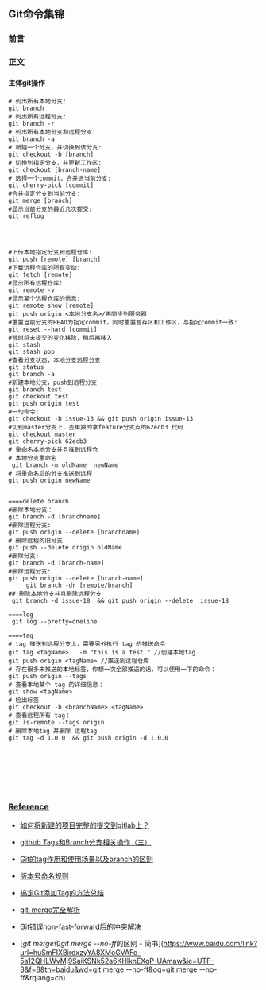 ## Git命令集锦

### 前言

### 正文

#### 主体git操作

```shell
# 列出所有本地分支:
git branch
# 列出所有远程分支:
git branch -r
# 列出所有本地分支和远程分支:
git branch -a
# 新建一个分支，并切换到该分支:
git checkout -b [branch]
# 切换到指定分支，并更新工作区:
git checkout [branch-name]
# 选择一个commit，合并进当前分支:
git cherry-pick [commit]
#合并指定分支到当前分支:
git merge [branch]
#显示当前分支的最近几次提交:
git reflog



 
#上传本地指定分支到远程仓库:
git push [remote] [branch]
#下载远程仓库的所有变动:
git fetch [remote]
#显示所有远程仓库:
git remote -v
#显示某个远程仓库的信息:
git remote show [remote]
git push origin <本地分支名>/再同步到服务器
#重置当前分支的HEAD为指定commit，同时重置暂存区和工作区，与指定commit一致:
git reset --hard [commit]
#暂时将未提交的变化移除，稍后再移入
git stash
git stash pop
#查看分支状态，本地分支远程分支
git status
git branch -a 	
#新建本地分支，push到远程分支
git branch test
git checkout test
git push origin test
#一句命令:
git checkout -b issue-13 && git push origin issue-13
#切到master分支上，去单独的拿feature分支点的62ecb3 代码
git checkout master  
git cherry-pick 62ecb3
# 重命名本地分支并且推到远程仓
# 本地分支重命名
 git branch -m oldName  newName
# 将重命名后的分支推送到远程
git push origin newName


====delete branch
#删除本地分支： 
git branch -d [branchname] 
#删除远程分支:
git push origin --delete [branchname] 
# 删除远程的旧分支
git push --delete origin oldName
#删除分支:
git branch -d [branch-name]
#删除远程分支:
git push origin --delete [branch-name]
     git branch -dr [remote/branch]
## 删除本地分支并且删除远程分支
 git branch -d issue-18  && git push origin --delete  issue-18

====log
 git log --pretty=oneline

====tag
# tag 推送到远程分支上，需要另外执行 tag 的推送命令
git tag <tagName>   -m "this is a test " //创建本地tag
git push origin <tagName> //推送到远程仓库
# 存在很多未推送的本地标签，你想一次全部推送的话，可以使用一下的命令：
git push origin --tags  
# 查看本地某个 tag 的详细信息：
git show <tagName>
# 检出标签
git checkout -b <branchName> <tagName>
# 查看远程所有 tag：
git ls-remote --tags origin
# 删除本地tag 并删除 远程tag
git tag -d 1.0.0  && git push origin -d 1.0.0








```





### [Reference]()
- [如何将新建的项目完整的提交到gitlab上？](https://www.cnblogs.com/ssqq5200936/p/10749201.html)

- [github Tags和Branch分支相关操作（三）](https://blog.csdn.net/zjws23786/article/details/71159805)

- [Git的tag作用和使用场景以及branch的区别](https://blog.csdn.net/lcgoing/article/details/86241784)

- [版本号命名规则](https://blog.csdn.net/yimcarson/article/details/83894841)

- [搞定Git添加Tag的方法总结](https://www.cnblogs.com/bescheiden/articles/11126319.html)

- [git-merge完全解析](https://www.jianshu.com/p/58a166f24c81)

- [Git错误non-fast-forward后的冲突解决](https://blog.csdn.net/QQ736238785/article/details/79767115)

- [*git* *merge*和*git* *merge* --*no-ff*的区别 - 简书](https://www.baidu.com/link?url=huSmFIXBirdxzyYA8XMoGVAFo-5a12QHLWvMj9SaiKSNk52a6KHlknEXqP-UAmaw&ie=UTF-8&f=8&tn=baidu&wd=git merge --no-ff&oq=git merge --no-ff&rqlang=cn)


